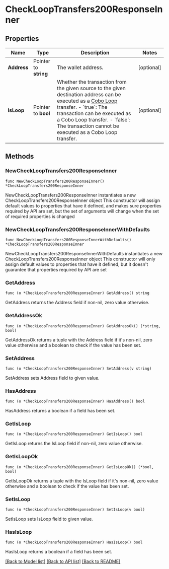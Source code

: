 # CheckLoopTransfers200ResponseInner

## Properties

Name | Type | Description | Notes
------------ | ------------- | ------------- | -------------
**Address** | Pointer to **string** | The wallet address. | [optional] 
**IsLoop** | Pointer to **bool** | Whether the transaction from the given source to the given destination address can be executed as a [Cobo Loop](https://manuals.cobo.com/en/portal/custodial-wallets/cobo-loop) transfer.  - &#x60;true&#x60;: The transaction can be executed as a Cobo Loop transfer. - &#x60;false&#x60;: The transaction cannot be executed as a Cobo Loop transfer.  | [optional] 

## Methods

### NewCheckLoopTransfers200ResponseInner

`func NewCheckLoopTransfers200ResponseInner() *CheckLoopTransfers200ResponseInner`

NewCheckLoopTransfers200ResponseInner instantiates a new CheckLoopTransfers200ResponseInner object
This constructor will assign default values to properties that have it defined,
and makes sure properties required by API are set, but the set of arguments
will change when the set of required properties is changed

### NewCheckLoopTransfers200ResponseInnerWithDefaults

`func NewCheckLoopTransfers200ResponseInnerWithDefaults() *CheckLoopTransfers200ResponseInner`

NewCheckLoopTransfers200ResponseInnerWithDefaults instantiates a new CheckLoopTransfers200ResponseInner object
This constructor will only assign default values to properties that have it defined,
but it doesn't guarantee that properties required by API are set

### GetAddress

`func (o *CheckLoopTransfers200ResponseInner) GetAddress() string`

GetAddress returns the Address field if non-nil, zero value otherwise.

### GetAddressOk

`func (o *CheckLoopTransfers200ResponseInner) GetAddressOk() (*string, bool)`

GetAddressOk returns a tuple with the Address field if it's non-nil, zero value otherwise
and a boolean to check if the value has been set.

### SetAddress

`func (o *CheckLoopTransfers200ResponseInner) SetAddress(v string)`

SetAddress sets Address field to given value.

### HasAddress

`func (o *CheckLoopTransfers200ResponseInner) HasAddress() bool`

HasAddress returns a boolean if a field has been set.

### GetIsLoop

`func (o *CheckLoopTransfers200ResponseInner) GetIsLoop() bool`

GetIsLoop returns the IsLoop field if non-nil, zero value otherwise.

### GetIsLoopOk

`func (o *CheckLoopTransfers200ResponseInner) GetIsLoopOk() (*bool, bool)`

GetIsLoopOk returns a tuple with the IsLoop field if it's non-nil, zero value otherwise
and a boolean to check if the value has been set.

### SetIsLoop

`func (o *CheckLoopTransfers200ResponseInner) SetIsLoop(v bool)`

SetIsLoop sets IsLoop field to given value.

### HasIsLoop

`func (o *CheckLoopTransfers200ResponseInner) HasIsLoop() bool`

HasIsLoop returns a boolean if a field has been set.


[[Back to Model list]](../README.md#documentation-for-models) [[Back to API list]](../README.md#documentation-for-api-endpoints) [[Back to README]](../README.md)


